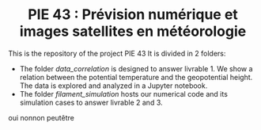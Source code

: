 # <div align="center">PIE 43 : Prévision numérique et images satellites en météorologie</div>
This is the repository of the project PIE 43
It is divided in 2 folders:

* The folder *data_correlation* is designed to answer livrable 1. We show a relation between the potential temperature and the geopotential height. The data is explored and analyzed in a Jupyter notebook.
* The folder *filament_simulation* hosts our numerical code and its simulation cases to answer livrable 2 and 3.

oui
nonnon
peutêtre